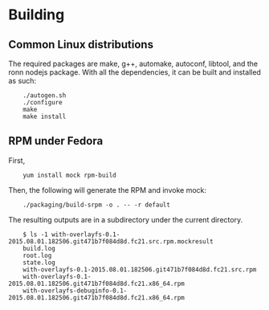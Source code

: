 # Building

## Common Linux distributions

The required packages are make, g++, automake, autoconf, libtool,
and the ronn nodejs package. With all the dependencies, it can be
built and installed as such:


```
    ./autogen.sh
    ./configure
    make
    make install

```

## RPM under Fedora

First,

```
    yum install mock rpm-build
```

Then, the following will generate the RPM and invoke mock:

```
    ./packaging/build-srpm -o . -- -r default

```

The resulting outputs are in a subdirectory under the current directory.

```
    $ ls -1 with-overlayfs-0.1-2015.08.01.182506.git471b7f084d8d.fc21.src.rpm.mockresult
    build.log
    root.log
    state.log
    with-overlayfs-0.1-2015.08.01.182506.git471b7f084d8d.fc21.src.rpm
    with-overlayfs-0.1-2015.08.01.182506.git471b7f084d8d.fc21.x86_64.rpm
    with-overlayfs-debuginfo-0.1-2015.08.01.182506.git471b7f084d8d.fc21.x86_64.rpm

```
